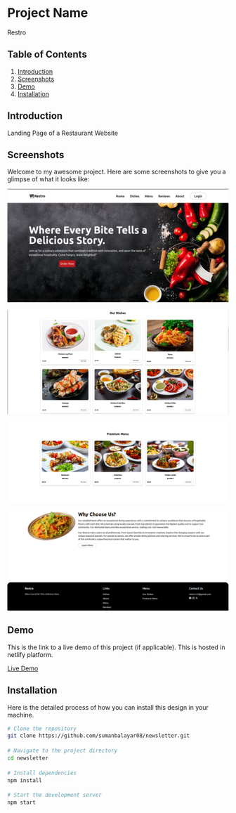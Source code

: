 # Project Name

Restro

## Table of Contents

1. [Introduction](#introduction)
2. [Screenshots](#screenshots)
3. [Demo](#demo)
4. [Installation](#installation)


## Introduction

Landing Page of a Restaurant Website

## Screenshots

Welcome to my awesome project. Here are some screenshots to give you a glimpse of what it looks like:


![Screenshot 1](src/assets/part1.png)

![Screenshot 2](src/assets/part2.png)

![Screenshot 3](src/assets/part3.png)

![Screenshot 4](src/assets/part4.png)


## Demo

This is the link to a live demo of this project (if applicable). This is hosted in netlify platform.

[Live Demo](https://newsletterco.netlify.app)

## Installation

Here is the detailed process of how you can install this design in your machine.

```bash
# Clone the repository
git clone https://github.com/sumanbalayar08/newsletter.git

# Navigate to the project directory
cd newsletter

# Install dependencies
npm install

# Start the development server
npm start
